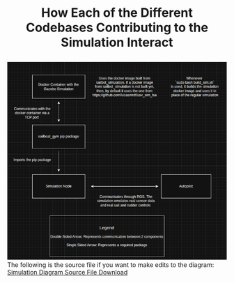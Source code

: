 # <p style="text-align: center;"> How Each of the Different Codebases Contributing to the Simulation Interact </p>


![Diagram of Simulations](../images/diagram_of_simulations.png)
The following is the source file if you want to make edits to the diagram: [Simulation Diagram Source File Download](../system_diagram_files/sailbot_simulations.drawio.xml)
